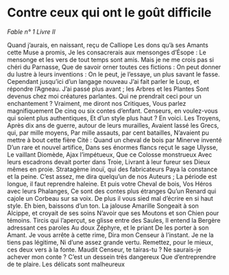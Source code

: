 # Contre ceux qui ont le goût difficile 

*Fable n° 1*
*Livre II*

Quand j’aurais, en naissant, reçu de Calliope
Les dons qu’à ses Amants cette Muse a promis,
Je les consacrerais aux mensonges d’Ésope :
Le mensonge et les vers de tout temps sont amis.
Mais je ne me crois pas si chéri du Parnasse,
Que de savoir orner toutes ces fictions :
On peut donner du lustre à leurs inventions :
On le peut, je l’essaye, un plus savant le fasse.
Cependant jusqu’ici d’un langage nouveau
J’ai fait parler le Loup, et répondre l’Agneau.
J’ai passé plus avant ; les Arbres et les Plantes
Sont devenus chez moi créatures parlantes.
Qui ne prendrait ceci pour un enchantement ?
Vraiment, me diront nos Critiques,
Vous parlez magnifiquement
De cinq ou six contes d’enfant.
Censeurs, en voulez-vous qui soient plus authentiques,
Et d’un style plus haut ? En voici. Les Troyens,
Après dix ans de guerre, autour de leurs murailles,
Avaient lassé les Grecs, qui, par mille moyens,
Par mille assauts, par cent batailles,
N’avaient pu mettre à bout cette fière Cité :
Quand un cheval de bois par Minerve inventé
D’un rare et nouvel artifice,
Dans ses énormes flancs reçut le sage Ulysse,
Le vaillant Diomède, Ajax l’impétueux,
Que ce Colosse monstrueux
Avec leurs escadrons devait porter dans Troie,
Livrant à leur fureur ses Dieux mêmes en proie.
Stratagème inouï, qui des fabricateurs
Paya la constance et la peine.
C’est assez, me dira quelqu’un de nos Auteurs ;
La période est longue, il faut reprendre haleine.
Et puis votre Cheval de bois,
Vos Héros avec leurs Phalanges,
Ce sont des contes plus étranges
Qu’un Renard qui cajole un Corbeau sur sa voix.
De plus il vous sied mal d’écrire en si haut style.
Eh bien, baissons d’un ton. La jalouse Amarille
Songeait à son Alcippe, et croyait de ses soins
N’avoir que ses Moutons et son Chien pour témoins.
Tircis qui l’aperçut, se glisse entre des Saules,
Il entend la Bergère adressant ces paroles
Au doux Zéphyre, et le priant
De les porter à son Amant.
Je vous arrête à cette rime,
Dira mon Censeur à l’instant.
Je ne la tiens pas légitime,
Ni d’une assez grande vertu.
Remettez, pour le mieux, ces deux vers à la fonte.
Maudit Censeur, te tairas-tu ?
Ne saurais-je achever mon conte ?
C’est un dessein très dangereux
Que d’entreprendre de te plaire.
Les délicats sont malheureux 

